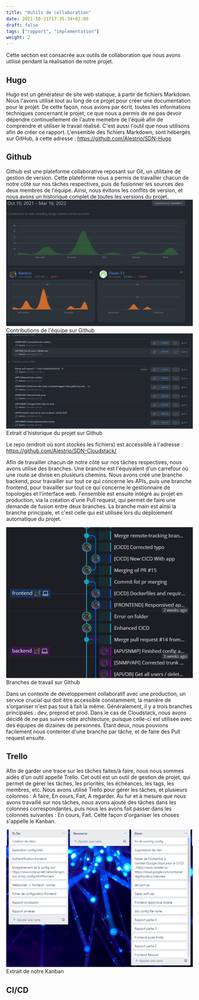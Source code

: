 ```yaml
---
title: "Outils de collaboration"
date: 2021-10-21T17:35:34+02:00
draft: false
tags: ["rapport", "implementation"]
weight: 2
---
```


Cette section est consacrée aux outils de collaboration que nous avons utilisé pendant la réalisation de notre projet.

## Hugo

Hugo est un générateur de site web statique, à partir de fichiers Markdown. Nous l'avons utilisé tout au long de ce projet pour créer une documentation pour le projet. De cette façon, nous avions par écrit, toutes les informations techniques concernant le projet, ce que nous a permis de ne pas devoir dépendre continuellement de l'autre memebre de l'équiê afin de comprendre et utiliser le travail réalisé.
C'est aussi l'outil que nous utilisons afin de créer ce rapport. L'ensemble des fichiers Markdown, sont hébergés sur GitHub, à cette adresse : https://github.com/Alestrio/SDN-Hugo

## Github

Github est une plateforme collaborative reposant sur Git, un utilitaire de gestion de version. Cette plateforme nous a permis de travailler chacun de notre côté sur nos tâches respectives, puis de fusionner les sources des deux membres de l'équipe. Ainsi, nous évitons les conflits de version, et nous avons un historique complet de toutes les versions du projet. 
![contributions](/images/contributions.png) Contributions de l'équipe sur Github
![historique](/images/historique.png) Extrait d'historique du projet sur Github

Le repo (endroit où sont stockés les fichiers) est accessible à l'adresse : https://github.com/Alestrio/SDN-Cloudstack/

Afin de travailler chacun de notre côté sur nos tâches respectives, nous avons utilisé des branches. Une branche est l'équivalent d'un carrefour où une route se divise en plusieurs chemins. Nous avons créé une branche backend, pour travailler sur tout ce qui concerne les APIs, puis une branche frontend, pour travailler sur tout ce qui concerne le gestionnaire de topologies et l'interface web. l'ensemble est ensuite intégré au projet en production, via la création d'une Pull request, qui permet de faire une demande de fusion entre deux branches. La branche main est ainsi la branche principale, et c'est celle qui est utilisée lors du déploiement automatique du projet.

![branches](/images/branches.png) Branches de travail sur Github

Dans un contexte de développement collaboratif avec une production, un service crucial qui doit être accessible constamment, la manière de s'organiser n'est pas tout à fait la même. Généralement, il y a trois branches principales : dev, preprod et prod. Dans le cas de Cloudstack, nous avons décidé de ne pas suivre cette architecture, puisque celle-ci est utilisée avec des équipes de dizaines de personnes. Étant deux, nous pouvions facilement nous contenter d'une branche par tâche, et de faire des Pull request ensuite.

## Trello

Afin de garder une trace sur les tâches faites/à faire, nous nous sommes aidés d'un outil appellé Trello. Cet outil est un outil de gestion de projet, qui permet de gérer les tâches, les priorités, les échéances, les tags, les membres, etc. Nous avons utilisé Trello pour gérer les tâches, et plusieurs colonnes : A faire, En cours, Fait, A regarder. Au fur et à mesure que nous avons travaillé sur nos tâches, nous avons ajouté des tâches dans les colonnes correspondantes, puis nous les avons fait passer dans les colonnes suivantes : En cours, Fait.
Cette façon d'organiser les choses s'appelle le Kanban.

![kanban](/images/kanban.png) Extrait de notre Kanban

## CI/CD


